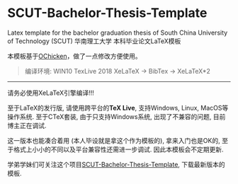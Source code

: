 # SCUT-Bachelor-Thesis-Template
Latex template for the bachelor graduation thesis of South China University of Technology (SCUT) 华南理工大学 本科毕业论文LaTeX模板

本模板基于[OChicken](https://github.com/OChicken/SCUT-Bachelor-Thesis-Template)，做了一点修改方便使用。

> 编译环境: WIN10
> TexLive 2018
> XeLaTeX -> BibTex -> XeLaTeX*2
 
------------------------------------------

请务必使用XeLaTeX引擎编译!!!

至于LaTeX的发行版, 请使用跨平台的**TeX Live**, 支持Windows, Linux, MacOS等操作系统. 至于CTeX套装, 由于只支持Windows系统, 出现了不兼容的问题, 目前博主正在调试.

这一版本也能凑合着用 (本人毕设就是拿这个作为模板的), 拿来入门也是OK的, 至于格式上小小的不同以及平台兼容性还需进一步调试. 因此本模板会不定期更新.

学弟学妹们可关注这个项目[SCUT-Bachelor-Thesis-Template](https://github.com/OChicken/SCUT-Bachelor-Thesis-Template), 下载最新版本的模板.
